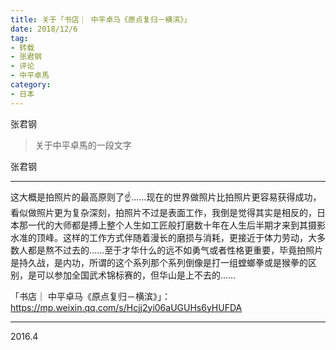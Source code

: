 ```yaml
---
title: 关于「书店｜ 中平卓马《原点复归－横滨》」
date: 2018/12/6
tag:
- 转载
- 张君钢
- 评论
- 中平卓馬
category:
- 日本
---
```


张君钢

> 关于中平卓馬的一段文字

<!--more-->

张君钢

---





这大概是拍照片的最高原则了☝️……现在的世界做照片比拍照片更容易获得成功，看似做照片更为复杂深刻，拍照片不过是表面工作，我倒是觉得其实是相反的，日本那一代的大师都是搏上整个人生如工匠般打磨数十年在人生后半期才来到其摄影水准的顶峰。这样的工作方式伴随着漫长的磨损与消耗，更接近于体力劳动，大多数人都是熬不过去的……至于才华什么的远不如勇气或者性格更重要，毕竟拍照片是持久战，是内功，所谓的这个系列那个系列倒像是打一组螳螂拳或是猴拳的区别，是可以参加全国武术锦标赛的，但华山是上不去的……



「书店｜ 中平卓马《原点复归－横滨》」：
https://mp.weixin.qq.com/s/Hcjj2yi06aUGUHs6yHUFDA

---

2016.4



















